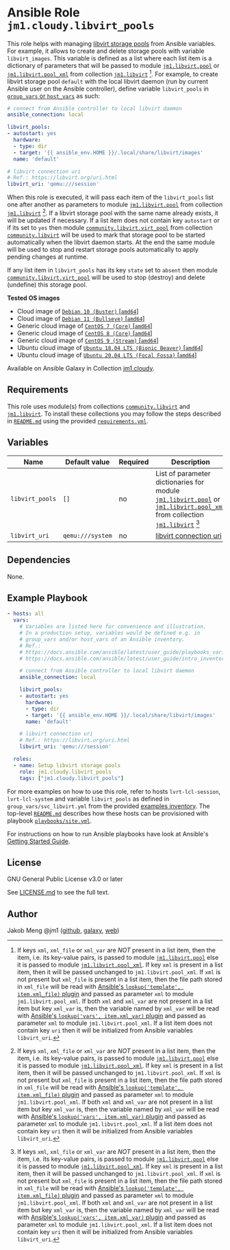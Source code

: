 # Ansible Role `jm1.cloudy.libvirt_pools`

This role helps with managing [libvirt storage pools][libvirt] from Ansible variables. For example, it allows to create
and delete storage pools with variable `libvirt_images`. This variable is defined as a list where each list item is a
dictionary of parameters that will be passed to module [`jm1.libvirt.pool`][jm1-libvirt-pool] or
[`jm1.libvirt.pool_xml`][jm1-libvirt-pool-xml] from collection [`jm1.libvirt`][galaxy-jm1-libvirt]
[^libvirt-pools-parameter]. For example, to create libvirt storage pool `default` with the local libvirt daemon (run by
current Ansible user on the Ansible controller), define variable `libvirt_pools` in [`group_vars` or `host_vars`][
ansible-inventory] as such:

```yml
# connect from Ansible controller to local libvirt daemon
ansible_connection: local

libvirt_pools:
- autostart: yes
  hardware:
  - type: dir
  - target: '{{ ansible_env.HOME }}/.local/share/libvirt/images'
  name: 'default'

# libvirt connection uri
# Ref.: https://libvirt.org/uri.html
libvirt_uri: 'qemu:///session'
```

When this role is executed, it will pass each item of the `libvirt_pools` list one after another as parameters to module
[`jm1.libvirt.pool`][jm1-libvirt-pool] from collection [`jm1.libvirt`][galaxy-jm1-libvirt] [^libvirt-pools-parameter].
If a libvirt storage pool with the same name already exists, it will be updated if necessary. If a list item does not
contain key `autostart` or if its set to `yes` then module [`community.libvirt.virt_pool`][community-libvirt-virt-pool]
from collection [`community.libvirt`][galaxy-community-libvirt] will be used to mark that storage pool to be started
automatically when the libvirt daemon starts. At the end the same module will be used to stop and restart storage pools
automatically to apply pending changes at runtime.

If any list item in `libvirt_pools` has its key `state` set to `absent` then module [`community.libvirt.virt_pool`][
community-libvirt-virt-pool] will be used to stop (destroy) and delete (undefine) this storage pool.

[ansible-inventory]: https://docs.ansible.com/ansible/latest/user_guide/intro_inventory.html
[community-libvirt-virt-pool]: https://docs.ansible.com/ansible/latest/collections/community/libvirt/virt_pool_module.html
[galaxy-community-libvirt]: https://galaxy.ansible.com/community/libvirt
[galaxy-jm1-libvirt]: https://galaxy.ansible.com/jm1/libvirt
[jm1-libvirt-pool]: https://github.com/JM1/ansible-collection-jm1-libvirt/blob/master/plugins/modules/pool.py
[jm1-libvirt-pool-xml]: https://github.com/JM1/ansible-collection-jm1-libvirt/blob/master/plugins/modules/pool_xml.py
[libvirt]: https://libvirt.org/

**Tested OS images**
- Cloud image of [`Debian 10 (Buster)` \[`amd64`\]](https://cdimage.debian.org/cdimage/openstack/current/)
- Cloud image of [`Debian 11 (Bullseye)` \[`amd64`\]](https://cdimage.debian.org/images/cloud/bullseye/latest/)
- Generic cloud image of [`CentOS 7 (Core)` \[`amd64`\]](https://cloud.centos.org/centos/7/images/)
- Generic cloud image of [`CentOS 8 (Core)` \[`amd64`\]](https://cloud.centos.org/centos/8/x86_64/images/)
- Generic cloud image of [`CentOS 9 (Stream)` \[`amd64`\]](https://cloud.centos.org/centos/9-stream/x86_64/images/)
- Ubuntu cloud image of [`Ubuntu 18.04 LTS (Bionic Beaver)` \[`amd64`\]](https://cloud-images.ubuntu.com/bionic/current/)
- Ubuntu cloud image of [`Ubuntu 20.04 LTS (Focal Fossa)` \[`amd64`\]](https://cloud-images.ubuntu.com/focal/)

Available on Ansible Galaxy in Collection [jm1.cloudy](https://galaxy.ansible.com/jm1/cloudy).

## Requirements

This role uses module(s) from collections [`community.libvirt`][galaxy-community-libvirt] and [`jm1.libvirt`][
galaxy-jm1-libvirt]. To install these collections you may follow the steps described in [`README.md`][
jm1-cloudy-readme] using the provided [`requirements.yml`][jm1-cloudy-requirements].

[jm1-cloudy-readme]: https://github.com/JM1/ansible-collection-jm1-cloudy/blob/master/README.md
[jm1-cloudy-requirements]: https://github.com/JM1/ansible-collection-jm1-cloudy/blob/master/requirements.yml

## Variables

| Name            | Default value    | Required | Description |
| --------------- | ---------------- | -------- | ----------- |
| `libvirt_pools` | `[]`             | no       | List of parameter dictionaries for module [`jm1.libvirt.pool`][jm1-libvirt-pool] or [`jm1.libvirt.pool_xml`][jm1-libvirt-pool-xml] from collection [`jm1.libvirt`][galaxy-jm1-libvirt] [^libvirt-pools-parameter] |
| `libvirt_uri`   | `qemu:///system` | no       | [libvirt connection uri][libvirt-uri] |

[^libvirt-pools-parameter]: If keys `xml`, `xml_file` or `xml_var` are *NOT* present in a list item, then the item, i.e.
its key-value pairs, is passed to module [`jm1.libvirt.pool`][jm1-libvirt-pool] else it is passed to module
[`jm1.libvirt.pool_xml`][jm1-libvirt-pool-xml]. If key `xml` is present in a list item, then it will be passed unchanged
to `jm1.libvirt.pool_xml`. If `xml` is not present but `xml_file` is present in a list item, then the file path stored
in `xml_file` will be read with [Ansible's `lookup('template', item.xml_file)` plugin][template-lookup] and passed as
parameter `xml` to module `jm1.libvirt.pool_xml`. If both `xml` and `xml_var` are not present in a list item but key
`xml_var` is, then the variable named by `xml_var` will be read with [Ansible's `lookup('vars', item.xml_var)` plugin][
vars-lookup] and passed as parameter `xml` to module `jm1.libvirt.pool_xml`. If a list item does not contain key `uri`
then it will be initialized from Ansible variables `libvirt_uri`.

[libvirt-uri]: https://libvirt.org/uri.html
[template-lookup]: https://docs.ansible.com/ansible/latest/collections/ansible/builtin/template_lookup.html
[vars-lookup]: https://docs.ansible.com/ansible/latest/collections/ansible/builtin/vars_lookup.html

## Dependencies

None.

## Example Playbook

```yml
- hosts: all
  vars:
    # Variables are listed here for convenience and illustration.
    # In a production setup, variables would be defined e.g. in
    # group_vars and/or host_vars of an Ansible inventory.
    # Ref.:
    # https://docs.ansible.com/ansible/latest/user_guide/playbooks_variables.html
    # https://docs.ansible.com/ansible/latest/user_guide/intro_inventory.html

    # connect from Ansible controller to local libvirt daemon
    ansible_connection: local

    libvirt_pools:
    - autostart: yes
      hardware:
      - type: dir
      - target: '{{ ansible_env.HOME }}/.local/share/libvirt/images'
      name: 'default'

    # libvirt connection uri
    # Ref.: https://libvirt.org/uri.html
    libvirt_uri: 'qemu:///session'

  roles:
  - name: Setup libvirt storage pools
    role: jm1.cloudy.libvirt_pools
    tags: ["jm1.cloudy.libvirt_pools"]
```

For more examples on how to use this role, refer to hosts `lvrt-lcl-session`, `lvrt-lcl-system` and variable
`libvirt_pools` as defined in `group_vars/svc_libvirt.yml` from the provided [examples inventory][inventory-example].
The top-level [`README.md`][jm1-cloudy-readme] describes how these hosts can be provisioned with playbook
[`playbooks/site.yml`][playbook-site-yml].

[inventory-example]: https://github.com/JM1/ansible-collection-jm1-cloudy/blob/master/inventory/
[playbook-site-yml]: https://github.com/JM1/ansible-collection-jm1-cloudy/blob/master/playbooks/site.yml

For instructions on how to run Ansible playbooks have look at Ansible's
[Getting Started Guide](https://docs.ansible.com/ansible/latest/network/getting_started/first_playbook.html).

## License

GNU General Public License v3.0 or later

See [LICENSE.md](../../LICENSE.md) to see the full text.

## Author

Jakob Meng
@jm1 ([github](https://github.com/jm1), [galaxy](https://galaxy.ansible.com/jm1), [web](http://www.jakobmeng.de))
